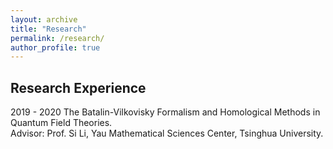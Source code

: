 ```yaml
---
layout: archive
title: "Research"
permalink: /research/
author_profile: true
---
```


## Research Experience

2019 - 2020   The Batalin-Vilkovisky Formalism and Homological Methods in Quantum Field Theories. <br>
              Advisor: Prof. Si Li, Yau Mathematical Sciences Center, Tsinghua University.

 